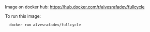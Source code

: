 Image on docker hub: https://hub.docker.com/r/alvesrafadev/fullcycle

To run this image:

```
  docker run alvesrafadev/fullcycle
```